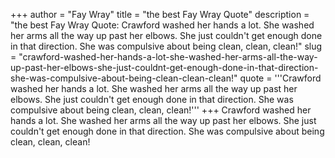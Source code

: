 +++
author = "Fay Wray"
title = "the best Fay Wray Quote"
description = "the best Fay Wray Quote: Crawford washed her hands a lot. She washed her arms all the way up past her elbows. She just couldn't get enough done in that direction. She was compulsive about being clean, clean, clean!"
slug = "crawford-washed-her-hands-a-lot-she-washed-her-arms-all-the-way-up-past-her-elbows-she-just-couldnt-get-enough-done-in-that-direction-she-was-compulsive-about-being-clean-clean-clean!"
quote = '''Crawford washed her hands a lot. She washed her arms all the way up past her elbows. She just couldn't get enough done in that direction. She was compulsive about being clean, clean, clean!'''
+++
Crawford washed her hands a lot. She washed her arms all the way up past her elbows. She just couldn't get enough done in that direction. She was compulsive about being clean, clean, clean!

